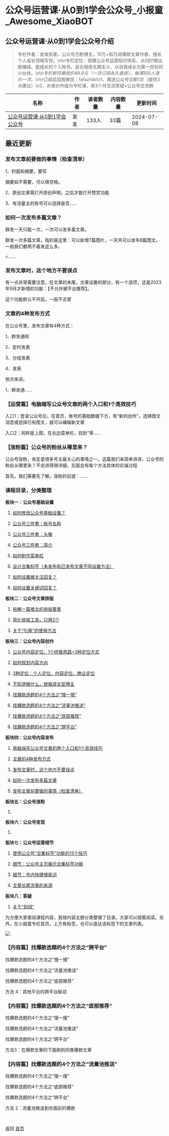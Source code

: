 # 公众号运营课·从0到1学会公众号_小报童_Awesome_XiaoBOT

## 公众号运营课·从0到1学会公众号介绍
> 专栏作者：发发执笔，公众号万粉博主，10万+和万阅爆款文章作者，擅长个人成长领域写作。\n\n专栏定位：搭建公众号运营知识体系，从0到1做出能赚钱、能成长的个人账号。适合相信长期主义、以自我成长为第一目标的小伙伴。\n\n*专栏新开最低价49.9元（一次订阅永久查阅），每满100人涨价一次。\n\n*订阅后加我微信：fafazhibi\n1、赠送公众号诊断1次（提供3点建议）\n2、补差价升级为专栏课，有3个月交流答疑+公众号交流群  
  


|名称|作者|读者数量|内容数量|更新时间|
|---|---|---|---|---|
|[公众号运营课·从0到1学会公众号](https://xiaobot.net/p/jiacanke?refer=9c3f1c95-a052-465a-9902-f6d75080262a)|发发|133人|33篇|2024-07-08|

## 最近更新
### 发布文章前要做的事情（检查清单）

1、封面和摘要，要写

摘要如不需要，可以填空格。

2、原创文章需打开原创声明，之后才能打开赞赏功能

3、有流量主的账号可以选择是否......

### 如何一次发布多篇文章？

群发一天只能一次，一次可以发多篇文章。

群发一次多篇文章，指的是这里：可以新增7篇图片，一天共可以发布8篇图文。一般我们都用不着发这么多。

<......

### 发布文章时，这个地方不要误点

有一点非常需要注意，在文章的末尾，文章设置的部分，有一个选项，这是2023年9月才新增的功能：【不允许被平台推荐】。

这个功能默认不开启。一般不去管

### 文章的4种发布方式

在公众号里，发布文章有4种方式：

1、群发通知

2、定时发表

3、分组发表

4、发表

依次来讲。

1、群发通......

### 【运营篇】电脑端写公众号文章的两个入口和1个高效技巧

入口1：登录公众号后，在首页，账号的基础数据下方，有“新的创作”，选择图文消息或选择已有图文，就可以编辑新文章

入口2：同样是上图，在左边菜单栏，找到“草......

### 【涨粉篇】公众号的粉丝从哪里来？

公众号涨粉，肯定是很多号主最关心的事情之一。这篇我们来简单讲讲，公众号的粉丝从哪里来？不会讲得很详细，后面会有每个方法具体的实操过程

首先，我们需要先了解，涨粉的前提：......

### 课程目录，分类整理

**板块一：公众号基础设置**

  1. [如何修改公众号基础设置？](https://xiaobot.net/post/2425bcb1-dfd7-4496-bb0e-1455eddabbc7)

  2. [公众号三件套：账号名称](https://xiaobot.net/post/7b143d16-56cf-45fd-bbef-00d23237bb98)

  3. [公众号三件套：头像](https://xiaobot.net/post/f213989f-37ab-497e-8acd-ebcaa5d3318a)

  4. [公众号三件套：简介](https://xiaobot.net/post/19c82474-a835-4a3d-94c6-12f7f34c5a5e)

  5. [如何制作菜单栏](https://xiaobot.net/post/47e06201-6bc0-4270-8658-01b3ea0694e9)

  6. [设计合集标签（未发布和已发布文章不同设置方法）](https://xiaobot.net/post/10f63655-8e28-4ad8-82cc-916857b6cbd0)

  7. [如何设置被关注回复？](https://xiaobot.net/post/697632aa-75eb-4ed8-a5fb-a0bb80f8dad6)

  8. [如何设置关键词回复？](https://xiaobot.net/post/e403d417-aa00-44b9-9188-d3ef8f367c99)

**板块二：公众号文章排版**

  1. [拆解一篇推文的排版要素](https://xiaobot.net/post/61b7346a-26b7-46c3-b933-1e24572c3fba)

  2. [简化排版工具，只用2个](https://xiaobot.net/post/cd0952ea-5aa1-4449-88c3-4e826ff7c0f1)

  3. [关于“引用”的使用方法](https://xiaobot.net/post/639c3e30-0914-4d70-bc85-7a4459df8777)

**板块三：公众号内容创作**

  1. [公众号内容定位，1个终极思路+3种定位方式](https://xiaobot.net/post/2644be4d-582f-4770-8eba-2aef05b42c39)

  2. [如何规划内容方向](https://xiaobot.net/post/694ffd1f-1ea5-4f97-944c-bbc05f9458c9)

  3. [3种定位：个人定位、内容定位、商业定位](https://xiaobot.net/post/af759eb1-f26d-411e-a921-42e6775bd7f3)

  4. [不知道做什么，就做成长型博主](https://xiaobot.net/post/ddabf5d7-b8b7-49c2-9447-a59ca424ecb7)

  5. [找爆款选题的4个方法之“搜一搜”](https://xiaobot.net/post/1bda10b2-5672-4cd1-afe9-4fffb621b1a2)

  6. [找爆款选题的4个方法之“流量池推送”](https://xiaobot.net/post/d047a344-1d3c-421d-9778-979715a8e3f8)

  7. [找爆款选题的4个方法之“底部推荐”](https://xiaobot.net/post/9c199494-9523-41ed-a9bb-7e6ff5dcec5a)

  8. [找爆款选题的4个方法之“跨平台”](https://xiaobot.net/post/849a7172-72ba-4a6b-a433-8713d0c42de8)

**板块四：公众号内容发布**

  1. [电脑端写公众号文章的两个入口和1个高效技巧](https://xiaobot.net/post/d52b9f17-6cc1-46b3-8ca8-8c9740bbd5e0?refer=1793e216-96fc-4352-97aa-7cdf74183799)

  2. [文章的4种发布方式](https://xiaobot.net/post/d74c5e22-e33e-48af-8fc2-a91de1c58c7c)

  3. [发布文章时，这个地方不要误点](https://xiaobot.net/post/b1888056-6f2d-44f8-8de8-d3781c72e378)

  4. [如何一次发布多篇文章](https://xiaobot.net/post/66e5ab38-5c87-4438-acfd-a67c0c5e1410)

  5. [发布文章前要做的事情（检查清单）](https://xiaobot.net/post/364b24b2-f9b2-43f7-9f48-a3ec4ab63051)

**板块五：公众号涨粉**

  1. 

**板块六：公众号变现**

  1. 

**板块七：公众号运营细节**

  1. [使用公众号“合集标签”功能的13个技巧](https://xiaobot.net/post/6a4eab5e-07b7-4ae0-9d1c-4038e728554e)

  2. [细节：公众号主页展示合集标签功能](https://xiaobot.net/post/c7b6b99a-4a3e-4d37-a5de-e3c613e0d878)

  3. [细节：号内快捷搜索词](https://xiaobot.net/post/fb18478f-1dad-4fbf-b223-d5dad58bd6b0)

  4. [文章长尾流量的来源](https://xiaobot.net/post/08da09ae-4c9b-4061-8eb3-860cf4182661)

**板块八：答疑**

  1. [关于“划线”](https://xiaobot.net/post/c3d4ea7d-f3d3-4c0e-b507-4efbbc2b9e3d)

为方便大家查阅课程内容，我按内容主题分类整理了目录。大家可以按需阅读。另外，在小报童专栏首页，上方有标签，也可以直达该标签下的文章列表。

![](https://static.xiaobot.net/file/2024-06-06/61298/a7e1609c14903643089e4d58843777ac.png)

### 【内容篇】找爆款选题的4个方法之“跨平台”

找爆款选题的4个方法之“搜一搜”

找爆款选题的4个方法之“流量池推送”

找爆款选题的4个方法之“底部推荐”

方法 4：其他平台的跨平台联动

### 【内容篇】找爆款选题的4个方法之“底部推荐”

找爆款选题的4个方法之“搜一搜”

找爆款选题的4个方法之“流量池推送”

找爆款选题的4个方法之“跨平台”

方法3：在爆款文章的下面刷到同类爆款文章

### 【内容篇】找爆款选题的4个方法之“流量池推送”

找爆款选题的4个方法之“搜一搜”

找爆款选题的4个方法之“底部推荐”

找爆款选题的4个方法之“跨平台”

方法 2：流量池推送到你面前的爆款


<a href="https://github.com/Reno9527/awesome-xiaobot" style="color: white; text-decoration: none;">awesome-xiaobot</a>

返回 [首页](../README.md)
